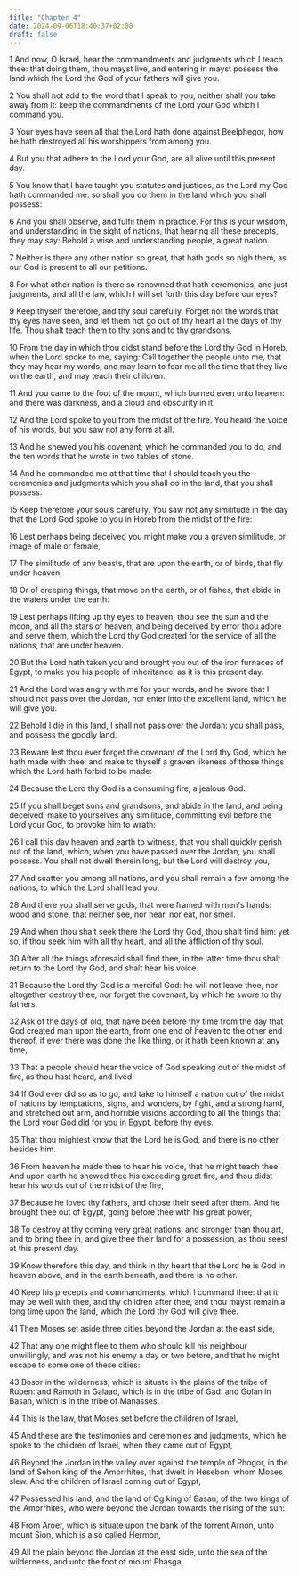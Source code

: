 ```yaml
---
title: "Chapter 4"
date: 2024-09-06T18:40:37+02:00
draft: false
---
```




1 And now, O Israel, hear the commandments and judgments which I teach thee: that doing them, thou mayst live, and entering in mayst possess the land which the Lord the God of your fathers will give you.

2 You shall not add to the word that I speak to you, neither shall you take away from it: keep the commandments of the Lord your God which I command you.

3 Your eyes have seen all that the Lord hath done against Beelphegor, how he hath destroyed all his worshippers from among you.

4 But you that adhere to the Lord your God, are all alive until this present day.

5 You know that I have taught you statutes and justices, as the Lord my God hath commanded me: so shall you do them in the land which you shall possess:

6 And you shall observe, and fulfil them in practice. For this is your wisdom, and understanding in the sight of nations, that hearing all these precepts, they may say: Behold a wise and understanding people, a great nation.

7 Neither is there any other nation so great, that hath gods so nigh them, as our God is present to all our petitions.

8 For what other nation is there so renowned that hath ceremonies, and just judgments, and all the law, which I will set forth this day before our eyes?

9 Keep thyself therefore, and thy soul carefully. Forget not the words that thy eyes have seen, and let them not go out of thy heart all the days of thy life. Thou shalt teach them to thy sons and to thy grandsons,

10 From the day in which thou didst stand before the Lord thy God in Horeb, when the Lord spoke to me, saying: Call together the people unto me, that they may hear my words, and may learn to fear me all the time that they live on the earth, and may teach their children.

11 And you came to the foot of the mount, which burned even unto heaven: and there was darkness, and a cloud and obscurity in it.

12 And the Lord spoke to you from the midst of the fire. You heard the voice of his words, but you saw not any form at all.

13 And he shewed you his covenant, which he commanded you to do, and the ten words that he wrote in two tables of stone.

14 And he commanded me at that time that I should teach you the ceremonies and judgments which you shall do in the land, that you shall possess.

15 Keep therefore your souls carefully. You saw not any similitude in the day that the Lord God spoke to you in Horeb from the midst of the fire:

16 Lest perhaps being deceived you might make you a graven similitude, or image of male or female,

17 The similitude of any beasts, that are upon the earth, or of birds, that fly under heaven,

18 Or of creeping things, that move on the earth, or of fishes, that abide in the waters under the earth:

19 Lest perhaps lifting up thy eyes to heaven, thou see the sun and the moon, and all the stars of heaven, and being deceived by error thou adore and serve them, which the Lord thy God created for the service of all the nations, that are under heaven.

20 But the Lord hath taken you and brought you out of the iron furnaces of Egypt, to make you his people of inheritance, as it is this present day.

21 And the Lord was angry with me for your words, and he swore that I should not pass over the Jordan, nor enter into the excellent land, which he will give you.

22 Behold I die in this land, I shall not pass over the Jordan: you shall pass, and possess the goodly land.

23 Beware lest thou ever forget the covenant of the Lord thy God, which he hath made with thee: and make to thyself a graven likeness of those things which the Lord hath forbid to be made:

24 Because the Lord thy God is a consuming fire, a jealous God.

25 If you shall beget sons and grandsons, and abide in the land, and being deceived, make to yourselves any similitude, committing evil before the Lord your God, to provoke him to wrath:

26 I call this day heaven and earth to witness, that you shall quickly perish out of the land, which, when you have passed over the Jordan, you shall possess. You shall not dwell therein long, but the Lord will destroy you,

27 And scatter you among all nations, and you shall remain a few among the nations, to which the Lord shall lead you.

28 And there you shall serve gods, that were framed with men's hands: wood and stone, that neither see, nor hear, nor eat, nor smell.

29 And when thou shalt seek there the Lord thy God, thou shalt find him: yet so, if thou seek him with all thy heart, and all the affliction of thy soul.

30 After all the things aforesaid shall find thee, in the latter time thou shalt return to the Lord thy God, and shalt hear his voice.

31 Because the Lord thy God is a merciful God: he will not leave thee, nor altogether destroy thee, nor forget the covenant, by which he swore to thy fathers.

32 Ask of the days of old, that have been before thy time from the day that God created man upon the earth, from one end of heaven to the other end thereof, if ever there was done the like thing, or it hath been known at any time,

33 That a people should hear the voice of God speaking out of the midst of fire, as thou hast heard, and lived:

34 If God ever did so as to go, and take to himself a nation out of the midst of nations by temptations, signs, and wonders, by fight, and a strong hand, and stretched out arm, and horrible visions according to all the things that the Lord your God did for you in Egypt, before thy eyes.

35 That thou mightest know that the Lord he is God, and there is no other besides him.

36 From heaven he made thee to hear his voice, that he might teach thee. And upon earth he shewed thee his exceeding great fire, and thou didst hear his words out of the midst of the fire,

37 Because he loved thy fathers, and chose their seed after them. And he brought thee out of Egypt, going before thee with his great power,

38 To destroy at thy coming very great nations, and stronger than thou art, and to bring thee in, and give thee their land for a possession, as thou seest at this present day.

39 Know therefore this day, and think in thy heart that the Lord he is God in heaven above, and in the earth beneath, and there is no other.

40 Keep his precepts and commandments, which I command thee: that it may be well with thee, and thy children after thee, and thou mayst remain a long time upon the land, which the Lord thy God will give thee.

41 Then Moses set aside three cities beyond the Jordan at the east side,

42 That any one might flee to them who should kill his neighbour unwillingly, and was not his enemy a day or two before, and that he might escape to some one of these cities:

43 Bosor in the wilderness, which is situate in the plains of the tribe of Ruben: and Ramoth in Galaad, which is in the tribe of Gad: and Golan in Basan, which is in the tribe of Manasses.

44 This is the law, that Moses set before the children of Israel,

45 And these are the testimonies and ceremonies and judgments, which he spoke to the children of Israel, when they came out of Egypt,

46 Beyond the Jordan in the valley over against the temple of Phogor, in the land of Sehon king of the Amorrhites, that dwelt in Hesebon, whom Moses slew. And the children of Israel coming out of Egypt,

47 Possessed his land, and the land of Og king of Basan, of the two kings of the Amorrhites, who were beyond the Jordan towards the rising of the sun:

48 From Aroer, which is situate upon the bank of the torrent Arnon, unto mount Sion, which is also called Hermon,

49 All the plain beyond the Jordan at the east side, unto the sea of the wilderness, and unto the foot of mount Phasga.

